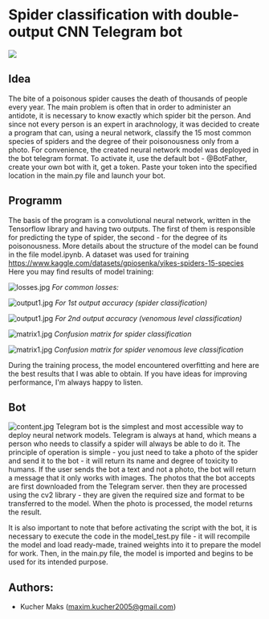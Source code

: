 
# Spider classification with double-output CNN Telegram bot
![](project_images/title.jpg)

## Idea
The bite of a poisonous spider causes the death of thousands of people every year. The main problem is often that in order to administer an antidote, it is necessary to know exactly which spider bit the person. And since not every person is an expert in arachnology, 
it was decided to create a program that can, using a neural network, classify the 15 most common species of spiders and the degree of their poisonousness only from a photo.
For convenience, the created neural network model was deployed in the bot telegram format. To activate it, use the default bot - @BotFather, create your own bot with it, get a token. Paste your token into the specified location in the main.py file and launch your bot.

## Programm 
The basis of the program is a convolutional neural network, written in the Tensorflow library and having two outputs. The first of them is responsible for predicting the type of spider, the second - for the degree of its poisonousness. More details about the structure of the model can be found in the file model.ipynb.
A dataset was used for training 
https://www.kaggle.com/datasets/gpiosenka/yikes-spiders-15-species
Here you may find results of model training:

![losses.jpg](project_images%2Flosses.jpg)
*For common losses:*

![output1.jpg](project_images%2Foutput1.jpg)
*For 1st output accuracy (spider classification)*

![output1.jpg](project_images%2Foutput2.jpg)
*For 2nd output accuracy (venomous level classification)*

![matrix1.jpg](project_images%2Fmatrix1.jpg)
*Confusion matrix for spider classification*

![matrix1.jpg](project_images%2Fmatrix2.jpg)
*Confusion matrix for spider venomous leve classification*

During the training process, the model encountered overfitting and here are the best results that I was able to obtain. If you have ideas for improving performance, I'm always happy to listen.


## Bot
![content.jpg](project_images%2Fcontent.jpg)
Telegram bot is the simplest and most accessible way to deploy neural network models. Telegram is always at hand, which means a person who needs to classify a spider will always be able to do it. The principle of operation is simple - you just need to take a photo of the spider and send it to the bot - it will return its name and degree of toxicity to humans.
If the user sends the bot a text and not a photo, the bot will return a message that it only works with images. The photos that the bot accepts are first downloaded from the Telegram server. then they are processed using the cv2 library - they are given the required size and format to be transferred to the model. When the photo is processed, the model returns the result.

It is also important to note that before activating the script with the bot, it is necessary to execute the code in the model_test.py file - it will recompile the model and load ready-made, trained weights into it to prepare the model for work. Then, in the main.py file, the model is imported and begins to be used for its intended purpose.
## Authors:
- Kucher Maks (maxim.kucher2005@gmail.com)




